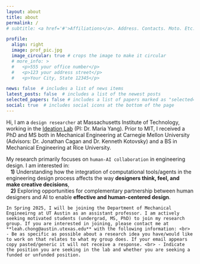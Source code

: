 ```yaml
---
layout: about
title: about
permalink: /
# subtitle: <a href='#'>Affiliations</a>. Address. Contacts. Moto. Etc.

profile:
  align: right
  image: prof_pic.jpg
  image_circular: true # crops the image to make it circular
  # more_info: >
  #   <p>555 your office number</p>
  #   <p>123 your address street</p>
  #   <p>Your City, State 12345</p>

news: false  # includes a list of news items
latest_posts: false  # includes a list of the newest posts
selected_papers: false # includes a list of papers marked as "selected={true}"
social: true  # includes social icons at the bottom of the page
---
```


Hi, I am a `design researcher` at Massachusetts Institute of Technology, working in the [Ideation Lab](http://ideation.mit.edu/) (PI: Dr. Maria Yang). Prior to MIT, I received a PhD and MS both in Mechanical Engineering at Carnegie Mellon University (Advisors: Dr. Jonathan Cagan and Dr. Kenneth Kotovsky) and a BS in Mechanical Engineering at Rice University.

My research primarily focuses on `human-AI collaboration` in engineering design. I am interested in: <br>&nbsp;&nbsp;&nbsp;**1)** Understanding how the integration of computational tools/agents in the engineering design process affects the way **designers think, feel, and make creative decisions**, <br>&nbsp;&nbsp;&nbsp;**2)** Exploring opportunities for complementary partnership between human designers and AI to enable **effective and human-centered design**.

`In Spring 2025, I will be joining the Department of Mechanical Engineeirng at UT Austin as an assistant professor. I am actively seeking motivated students (undergrad, MS, PhD) to join my research group. If you are interested in joining, please contact me at **leah.chong@austin.utexas.edu** with the following information: <br> - Be as specific as possible about a research idea you have/would like to work on that relates to what my group does. If your email appears copy pasted/generic it will not receive a response. <br> - Indicate the position you are seeking in the lab and whether you are seeking a funded or unfunded position.`

<!-- Write your biography here. Tell the world about yourself. Link to your favorite [subreddit](http://reddit.com). You can put a picture in, too. The code is already in, just name your picture `prof_pic.jpg` and put it in the `img/` folder.

Put your address / P.O. box / other info right below your picture. You can also disable any of these elements by editing `profile` property of the YAML header of your `_pages/about.md`. Edit `_bibliography/papers.bib` and Jekyll will render your [publications page](/al-folio/publications/) automatically.

Link to your social media connections, too. This theme is set up to use [Font Awesome icons](http://fortawesome.github.io/Font-Awesome/) and [Academicons](https://jpswalsh.github.io/academicons/), like the ones below. Add your Facebook, Twitter, LinkedIn, Google Scholar, or just disable all of them. -->